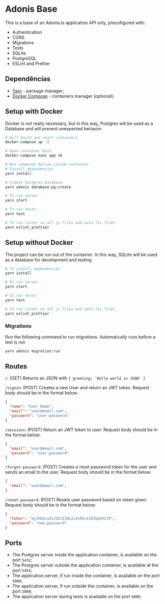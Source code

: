 # Adonis Base

This is a base of an AdonisJs application API only, precofigured with:

- Authentication
- CORS
- Migrations
- Tests
- SQLite
- PostgreSQL
- ESLint and Prettier

## Dependências

- [Yarn](https://yarnpkg.com/) - package manager;
- [Docker Compose](https://docs.docker.com/compose/) - containers manager (optional);

## Setup with Docker

Docker is not really necessary, but in this way, Postgres will be used as a Database and will prevent unexpected behavior

```bash
# Will build and start containers
docker-compose up -d

# Open container bash
docker-compose exec app sh

# Run commands bellow inside container
# Install dependencies
yarn install

# Create Postgres Database
yarn adonis database:pg:create

# To run server
yarn start

# To run tests
yarn test

# To run linter on all js files and auto fix files
yarn eslint_prettier
```

## Setup without Docker

The project can be run out of the container. In this way, SQLite will be used as a database for development and testing

```bash
# To install dependencies
yarn install

# To run server
yarn start

# To run tests
yarn test

# To run linter on all js files and auto fix files
yarn eslint_prettier
```

### Migrations

Run the following command to run migrations. Automatically runs before a test is run

```bash
yarn adonis migration:run
```

## Routes

`/`: (GET) Returns an JSON with `{ greeting: 'Hello world in JSON' }`

`/signin`: (POST) Creates a new User and return an JWT token. Request body should be in the format below:

```json
{
  "name": "User Name",
  "email": "user@email.com",
  "password": "user-password"
}
```

`/sessions`: (POST) Return an JWT token to user. Request body should be in the format below:

```json
{
  "email": "user@email.com",
  "password": "user-password"
}
```

`/forgot-password`: (POST) Creates a reset password token for the user and sends an email to the user. Request body should be in the format below:

```json
{
  "email": "user@email.com",
}
```

`/reset-password`: (POST) Resets user password based on token given. Request body should be in the format below:

```json
{
  "token": "eyJhbGciOiJIUzI1NiIsInR5cCI6IkpXVCJ9",
  "password": "new-password"
}
```

## Ports

- The Postgres server inside the application container, is available on the port `5432`;
- The Postgres server outside the application container, is available at the port `5454`;
- The application server, if run inside the container, is available on the port `5000`;
- The application server, if run outside the container, is available on the port `3000`;
- The application server during tests is available on the port `4000`;
